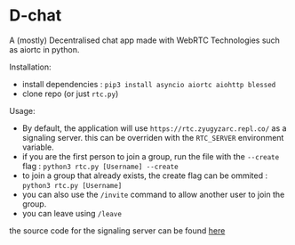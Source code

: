 # D-chat
A (mostly) Decentralised chat app made with WebRTC Technologies such as aiortc in python.

Installation:
* install dependencies : `pip3 install asyncio aiortc aiohttp blessed`
* clone repo (or just `rtc.py`)

Usage:
* By default, the application will use `https://rtc.zyugyzarc.repl.co/` as a signaling server. this can be overriden with the `RTC_SERVER` environment variable.
* if you are the first person to join a group, run the file with the `--create` flag : `python3 rtc.py [Username] --create`
* to join a group that already exists, the create flag can be ommited : `python3 rtc.py [Username]`
* you can also use the `/invite` command to allow another user to join the group.
* you can leave using `/leave`

the source code for the signaling server can be found [here](https://replit.com/@Zyugyzarc/rtc#main.py)
